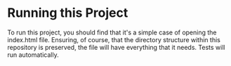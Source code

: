 # Running this Project
To run this project, you should find that it's a simple case of opening the index.html file. Ensuring, of course, that the directory structure within this repository is preserved, the file will have everything that it needs. Tests will run automatically.
